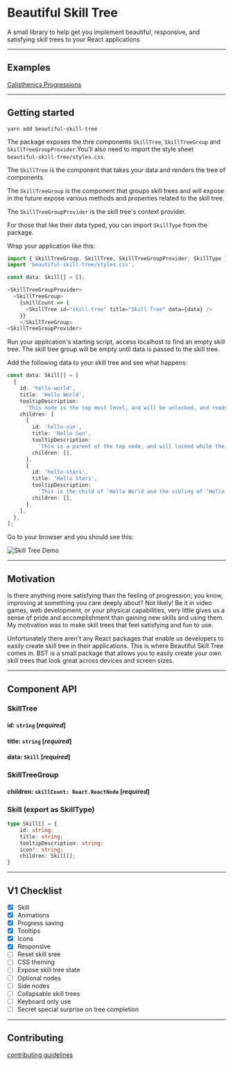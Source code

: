 # Beautiful Skill Tree

A small library to help get you implement beautiful, responsive, and satisfying skill trees to your React applications

---

## Examples

[Calisthenics Progressions](https://calisthenicsskills.com/)

---

## Getting started

`yarn add beautiful-skill-tree`

The package exposes the thre components `SkillTree`, `SkillTreeGroup` and `SkillTreeGroupProvider`.You'll also need to import the style sheet `beautiful-skill-tree/styles.css`.

The `SkillTree` is the component that takes your data and renders the tree of components.

The `SkillTreeGroup` is the component that groups skill trees and will expose in the future expose various methods and properties related to the skill tree.

The `SkillTreeGroupProvider` is the skill tree's context provider.

For those that like their data typed, you can import `SkillType` from the package.

Wrap your application like this:

```typescript
import { SkillTreeGroup, SkillTree, SkillTreeGroupProvider, SkillType } from 'beautiful-skill-tree';
import 'beautiful-skill-tree/styles.css';

const data: Skill[] = [];

<SkillTreeGroupProvider>
  <SkillTreeGroup>
    {skillCount => {
      <SkillTree id="skill-tree" title="Skill Tree" data={data} />
    }}
    </SkillTreeGroup>
<SkillTreeGroupProvider>
```

Run your application's starting script, access localhost to find an empty skill tree. The skill tree group will be empty until data is passed to the skill tree.

Add the following data to your skill tree and see what happens:

```typescript
const data: Skill[] = [
  {
    id: 'hello-world',
    title: 'Hello World',
    tooltipDescription:
      'This node is the top most level, and will be unlocked, and ready to be clicked.',
    children: [
      {
        id: 'hello-sun',
        title: 'Hello Sun',
        tooltipDescription:
          'This is a parent of the top node, and will locked while the parent isn’t in a selected state.',
        children: [],
      },
      {
        id: 'hello-stars',
        title: 'Hello Stars',
        tooltipDescription:
          'This is the child of ‘Hello World and the sibling of ‘Hello Sun’. Notice how the app takes care of the layout automatically? That’s why this is called Beautiful Skill Tree and not just ‘Skill Tree’. (Also the npm namespace had already been taken for the latter so (flick hair emoji).',
        children: [],
      },
    ],
  },
];
```

Go to your browser and you should see this:

![Skill Tree Demo](https://media.giphy.com/media/j2qzDGItebWCtFA7lW/giphy.gif)

---

## Motivation

Is there anything more satisfying than the feeling of progression; you know, improving at something you care deeply about? Not likely! Be it in video games, web development, or your physical capabilities, very little gives us a sense of pride and accomplishment than gaining new skills and using them. My motivation was to make skill trees that feel satisfying and fun to use.

Unfortunately there aren't any React packages that enable us developers to easily create skill tree in their applications. This is where Beautiful Skill Tree comes in. BST is a small package that allows you to easily create your own skill trees that look great across devices and screen sizes.

---

## Component API

### SkillTree

#### id: `string` [*required*]

#### title: `string` [*required*]

#### data: `Skill` [*required*]

### SkillTreeGroup

#### children: `skillCount: React.ReactNode` [*required*]

### Skill (export as SkillType)

```typescript
type Skill[] = {
	id: string;
	title: string;
	tooltipDescription: string;
	icon?: string;
	children: Skill[];
}
```

---

## V1 Checklist

- [x] Skill
- [x] Animations
- [x] Progress saving
- [x] Tooltips
- [x] Icons
- [x] Responsive
- [ ] Reset skill sree
- [ ] CSS theming
- [ ] Expose skill tree state
- [ ] Optional nodes
- [ ] Side nodes
- [ ] Collapsable skill trees
- [ ] Keyboard only use
- [ ] Secret special surprise on tree completion

---

## Contributing

[contributing guidelines](/CONTRIBUTING.md)

